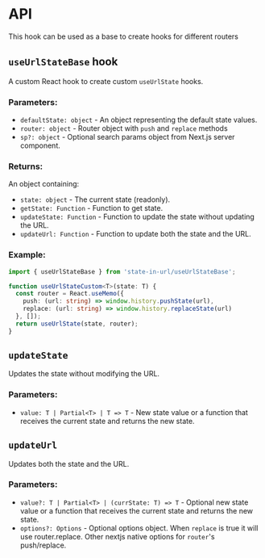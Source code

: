 # API

This hook can be used as a base to create hooks for different routers

## `useUrlStateBase` hook

A custom React hook to create custom `useUrlState` hooks.

### Parameters:

- `defaultState: object` - An object representing the default state values.
- `router: object` - Router object with `push` and `replace` methods
- `sp?: object` - Optional search params object from Next.js server component.

### Returns:

An object containing:
- `state: object` - The current state (readonly).
- `getState: Function` - Function to get state.
- `updateState: Function` - Function to update the state without updating the URL.
- `updateUrl: Function` - Function to update both the state and the URL.

### Example:

```typescript
import { useUrlStateBase } from 'state-in-url/useUrlStateBase';

function useUrlStateCustom<T>(state: T) {
  const router = React.useMemo({
    push: (url: string) => window.history.pushState(url),
    replace: (url: string) => window.history.replaceState(url)
  }, []);
  return useUrlState(state, router);
}
```

## `updateState`

Updates the state without modifying the URL.

### Parameters:

- `value: T | Partial<T> | T => T` - New state value or a function that receives the current state and returns the new state.

## `updateUrl`

Updates both the state and the URL.

### Parameters:

- `value?: T | Partial<T> | (currState: T) => T` - Optional new state value or a function that receives the current state and returns the new state.
- `options?: Options` - Optional options object. When `replace` is true it will use router.replace. Other nextjs native options for `router`'s push/replace.

